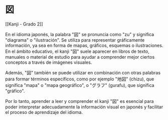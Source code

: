 # 図

[[Kanji - Grado 2]]

En el idioma japonés, la palabra "図" se pronuncia como "zu" y significa "diagrama" o "ilustración". Se utiliza para representar gráficamente información, ya sea en forma de mapas, gráficos, esquemas o ilustraciones. En el ámbito educativo, el kanji "図" suele aparecer en libros de texto, manuales o material de estudio para ayudar a comprender mejor ciertos conceptos a través de imágenes visuales.

Además, "図" también se puede utilizar en combinación con otras palabras para formar términos específicos, como por ejemplo "地図" (chizu), que significa "mapa" o "mapa geográfico", o "グラフ" (gurafu), que significa "gráfico".

Por lo tanto, aprender a leer y comprender el kanji "図" es esencial para poder interpretar adecuadamente la información visual en japonés y facilitar el proceso de aprendizaje del idioma.
